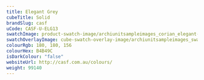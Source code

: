 ```yaml
---
title: Elegant Grey
cubeTitle: Solid
brandSlug: casf
uCode: CASF-U-ELG13
swatchImage: product-swatch-image/archiunitsampleimages_corian_elegant-grey.jpg
swatchOverlayImage: cube-swatch-overlay-image/archiunitsampleimages_swatch-overlay_corian.png
colourRgb: 180, 180, 156
colourHex: B4B49C
isDarkColour: "false"
websiteUrl: http://casf.com.au/colours/
weight: 99140
---
```

